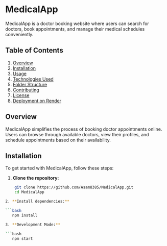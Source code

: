 # MedicalApp

MedicalApp is a doctor booking website where users can search for doctors, book appointments, and manage their medical schedules conveniently.

## Table of Contents

1. [Overview](#overview)
2. [Installation](#installation)
3. [Usage](#usage)
4. [Technologies Used](#technologies-used)
5. [Folder Structure](#folder-structure)
6. [Contributing](#contributing)
7. [License](#license)
8. [Deployment on Render](#deployment-on-render)

## Overview

MedicalApp simplifies the process of booking doctor appointments online. Users can browse through available doctors, view their profiles, and schedule appointments based on their availability.

## Installation

To get started with MedicalApp, follow these steps:

1. **Clone the repository:**

```bash
    git clone https://github.com/Asam8385/MedicalApp.git
    cd MedicalApp

2. **Install dependencies:**

```bash
   npm install

3. **Development Mode:**

```bash
   npm start

